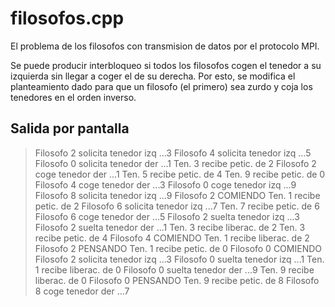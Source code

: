 filosofos.cpp
===

El problema de los filosofos con transmision de datos por el protocolo MPI.

Se puede producir interbloqueo si todos los filosofos cogen el tenedor a su izquierda sin llegar a coger el de su derecha. Por esto, se modifica el planteamiento dado para que un filosofo (el primero) sea zurdo y coja los tenedores en el orden inverso.

Salida por pantalla
---

> Filosofo 2 solicita tenedor izq ...3
> Filosofo 4 solicita tenedor izq ...5
> Filosofo 0 solicita tenedor der ...1
> Ten. 3 recibe petic. de 2
> Filosofo 2 coge tenedor der ...1
> Ten. 5 recibe petic. de 4
> Ten. 9 recibe petic. de 0
> Filosofo 4 coge tenedor der ...3
> Filosofo 0 coge tenedor izq ...9
> Filosofo 8 solicita tenedor izq ...9
> Filosofo 2 COMIENDO
> Ten. 1 recibe petic. de 2
> Filosofo 6 solicita tenedor izq ...7
> Ten. 7 recibe petic. de 6
> Filosofo 6 coge tenedor der ...5
> Filosofo 2 suelta tenedor izq ...3
> Filosofo 2 suelta tenedor der ...1
> Ten. 3 recibe liberac. de 2
> Ten. 3 recibe petic. de 4
> Filosofo 4 COMIENDO
> Ten. 1 recibe liberac. de 2
> Filosofo 2 PENSANDO
> Ten. 1 recibe petic. de 0
> Filosofo 0 COMIENDO
> Filosofo 2 solicita tenedor izq ...3
> Filosofo 0 suelta tenedor izq ...1
> Ten. 1 recibe liberac. de 0
> Filosofo 0 suelta tenedor der ...9
> Ten. 9 recibe liberac. de 0
> Filosofo 0 PENSANDO
> Ten. 9 recibe petic. de 8
> Filosofo 8 coge tenedor der ...7
